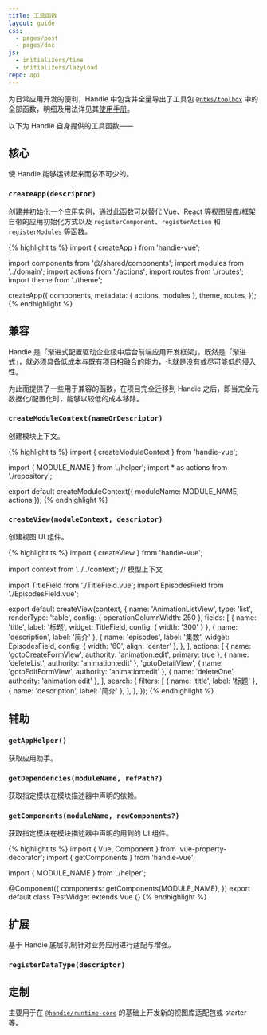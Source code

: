 ```yaml
---
title: 工具函数
layout: guide
css:
  - pages/post
  - pages/doc
js:
  - initializers/time
  - initializers/lazyload
repo: api
---
```


为日常应用开发的便利，Handie 中包含并全量导出了工具包 [`@ntks/toolbox`](https://www.npmjs.com/package/@ntks/toolbox) 中的全部函数，明细及用法详见其[使用手册](https://ntks.ourai.ws/projects/toolbox/)。

以下为 Handie 自身提供的工具函数——

## 核心

使 Handie 能够运转起来而必不可少的。

### `createApp(descriptor)`

创建并初始化一个应用实例，通过此函数可以替代 Vue、React 等视图层库/框架自带的应用初始化方式以及 `registerComponent`、`registerAction` 和 `registerModules` 等函数。

{% highlight ts %}
import { createApp } from 'handie-vue';

import components from '@/shared/components';
import modules from '../domain';
import actions from './actions';
import routes from './routes';
import theme from './theme';

createApp({
  components,
  metadata: { actions, modules },
  theme,
  routes,
});
{% endhighlight %}

## 兼容

Handie 是「渐进式配置驱动企业级中后台前端应用开发框架」，既然是「渐进式」，就必须具备低成本与既有项目相融合的能力，也就是没有或尽可能低的侵入性。

为此而提供了一些用于兼容的函数，在项目完全迁移到 Handie 之后，即当完全元数据化/配置化时，能够以较低的成本移除。

### `createModuleContext(nameOrDescriptor)`

创建模块上下文。

{% highlight ts %}
import { createModuleContext } from 'handie-vue';

import { MODULE_NAME } from './helper';
import * as actions from './repository';

export default createModuleContext({ moduleName: MODULE_NAME, actions });
{% endhighlight %}

### `createView(moduleContext, descriptor)`

创建视图 UI 组件。

{% highlight ts %}
import { createView } from 'handie-vue';

import context from '../../context'; // 模型上下文

import TitleField from './TitleField.vue';
import EpisodesField from './EpisodesField.vue';

export default createView(context, {
  name: 'AnimationListView',
  type: 'list',
  renderType: 'table',
  config: { operationColumnWidth: 250 },
  fields: [
    { name: 'title', label: '标题', widget: TitleField, config: { width: '300' } },
    { name: 'description', label: '简介' },
    {
      name: 'episodes',
      label: '集数',
      widget: EpisodesField,
      config: { width: '60', align: 'center' },
    },
  ],
  actions: [
    { name: 'gotoCreateFormView', authority: 'animation:edit', primary: true },
    { name: 'deleteList', authority: 'animation:edit' },
    'gotoDetailView',
    { name: 'gotoEditFormView', authority: 'animation:edit' },
    { name: 'deleteOne', authority: 'animation:edit' },
  ],
  search: {
    filters: [
      { name: 'title', label: '标题' },
      { name: 'description', label: '简介' },
    ],
  },
});
{% endhighlight %}

## 辅助

### `getAppHelper()`

获取应用助手。

### `getDependencies(moduleName, refPath?)`

获取指定模块在模块描述器中声明的依赖。

### `getComponents(moduleName, newComponents?)`

获取指定模块在模块描述器中声明的用到的 UI 组件。

{% highlight ts %}
import { Vue, Component } from 'vue-property-decorator';
import { getComponents } from 'handie-vue';

import { MODULE_NAME } from './helper';

@Component({
  components: getComponents(MODULE_NAME),
})
export default class TestWidget extends Vue {}
{% endhighlight %}

## 扩展

基于 Handie 底层机制针对业务应用进行适配与增强。

### `registerDataType(descriptor)`

## 定制

主要用于在 [`@handie/runtime-core`](https://www.npmjs.com/package/@handie/runtime-core) 的基础上开发新的视图库适配包或 starter 等。
